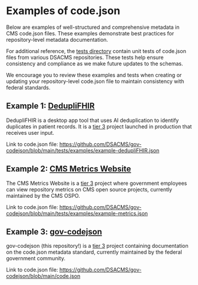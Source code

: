 # Examples of code.json

Below are examples of well-structured and comprehensive metadata in CMS code.json files. These examples demonstrate best practices for repository-level metadata documentation.

For additional reference, the [tests directory](../schemas/tests) contain unit tests of code.json files from various DSACMS repositories. These tests help ensure consistency and compliance as we make future updates to the schemas.

We encourage you to review these examples and tests when creating or updating your repository-level code.json file to maintain consistency with federal standards.

## Example 1: [DedupliFHIR](https://github.com/DSACMS/dedupliFHIR)

DedupliFHIR is a desktop app tool that uses AI deduplication to identify duplicates in patient records. It is a [tier 3](https://github.com/DSACMS/repo-scaffolder/blob/dev/maturity-model-tiers.md#tier-information) project launched in production that receives user input.

Link to code.json file: https://github.com/DSACMS/gov-codejson/blob/main/tests/examples/example-dedupliFHIR.json

## Example 2: [CMS Metrics Website](https://github.com/DSACMS/metrics)

The CMS Metrics Website is a [tier 3](https://github.com/DSACMS/repo-scaffolder/blob/dev/maturity-model-tiers.md#tier-information) project where government employees can view repository metrics on CMS open source projects, currently maintained by the CMS OSPO.

Link to code.json file: https://github.com/DSACMS/gov-codejson/blob/main/tests/examples/example-metrics.json

## Example 3: [gov-codejson](https://github.com/DSACMS/gov-codejson)

gov-codejson (this repository!) is a [tier 3](https://github.com/DSACMS/repo-scaffolder/blob/dev/maturity-model-tiers.md#tier-information) project containing documentation on the code.json metadata standard, currently maintained by the federal government community.

Link to code.json file: https://github.com/DSACMS/gov-codejson/blob/main/code.json